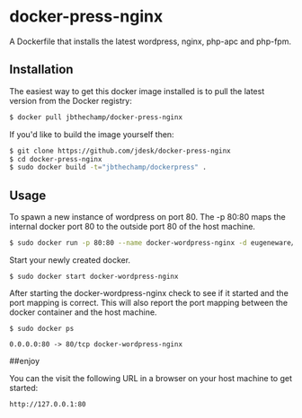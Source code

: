 # docker-press-nginx

A Dockerfile that installs the latest wordpress, nginx, php-apc and php-fpm.

## Installation

The easiest way to get this docker image installed is to pull the latest version
from the Docker registry:

```bash
$ docker pull jbthechamp/docker-press-nginx
```

If you'd like to build the image yourself then:

```bash
$ git clone https://github.com/jdesk/docker-press-nginx
$ cd docker-press-nginx
$ sudo docker build -t="jbthechamp/dockerpress" .
```

## Usage

To spawn a new instance of wordpress on port 80.  The -p 80:80 maps the internal docker port 80 to the outside port 80 of the host machine.

```bash
$ sudo docker run -p 80:80 --name docker-wordpress-nginx -d eugeneware/docker-wordpress-nginx
```

Start your newly created docker.

```
$ sudo docker start docker-wordpress-nginx
```

After starting the docker-wordpress-nginx check to see if it started and the port mapping is correct.  This will also report the port mapping between the docker container and the host machine.

```
$ sudo docker ps

0.0.0.0:80 -> 80/tcp docker-wordpress-nginx
```
##enjoy

You can the visit the following URL in a browser on your host machine to get started:

```
http://127.0.0.1:80
```
